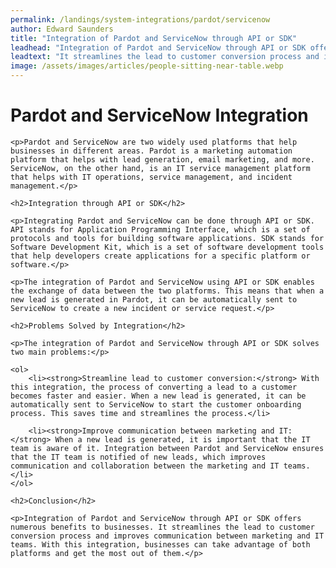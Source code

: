 ```yaml
---
permalink: /landings/system-integrations/pardot/servicenow
author: Edward Saunders
title: "Integration of Pardot and ServiceNow through API or SDK"
leadhead: "Integration of Pardot and ServiceNow through API or SDK offers numerous benefits to businesses"
leadtext: "It streamlines the lead to customer conversion process and improves communication between marketing and IT teams. With this integration, businesses can take advantage of both platforms and get the most out of them."
image: /assets/images/articles/people-sitting-near-table.webp
---
```

<div class="arttext">	<h1>Pardot and ServiceNow Integration</h1>

	<p>Pardot and ServiceNow are two widely used platforms that help businesses in different areas. Pardot is a marketing automation platform that helps with lead generation, email marketing, and more. ServiceNow, on the other hand, is an IT service management platform that helps with IT operations, service management, and incident management.</p>

	<h2>Integration through API or SDK</h2>

	<p>Integrating Pardot and ServiceNow can be done through API or SDK. API stands for Application Programming Interface, which is a set of protocols and tools for building software applications. SDK stands for Software Development Kit, which is a set of software development tools that help developers create applications for a specific platform or software.</p>

	<p>The integration of Pardot and ServiceNow using API or SDK enables the exchange of data between the two platforms. This means that when a new lead is generated in Pardot, it can be automatically sent to ServiceNow to create a new incident or service request.</p>

	<h2>Problems Solved by Integration</h2>

	<p>The integration of Pardot and ServiceNow through API or SDK solves two main problems:</p>

	<ol>
		<li><strong>Streamline lead to customer conversion:</strong> With this integration, the process of converting a lead to a customer becomes faster and easier. When a new lead is generated, it can be automatically sent to ServiceNow to start the customer onboarding process. This saves time and streamlines the process.</li>

		<li><strong>Improve communication between marketing and IT:</strong> When a new lead is generated, it is important that the IT team is aware of it. Integration between Pardot and ServiceNow ensures that the IT team is notified of new leads, which improves communication and collaboration between the marketing and IT teams.</li>
	</ol>

	<h2>Conclusion</h2>

	<p>Integration of Pardot and ServiceNow through API or SDK offers numerous benefits to businesses. It streamlines the lead to customer conversion process and improves communication between marketing and IT teams. With this integration, businesses can take advantage of both platforms and get the most out of them.</p>
</div>